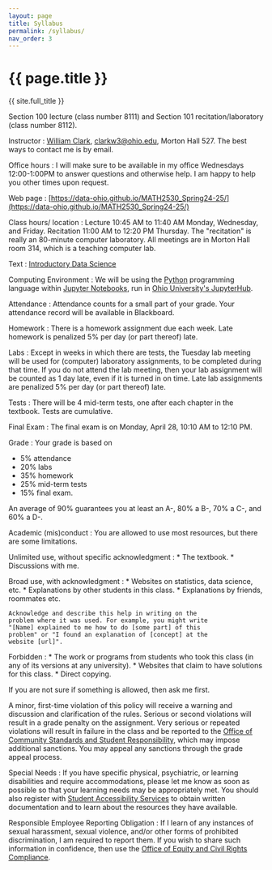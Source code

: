 ```yaml
---
layout: page
title: Syllabus
permalink: /syllabus/
nav_order: 3
---
```


# {{ page.title }}

{{ site.full_title }}

Section 100 lecture (class number 8111) and Section 101 recitation/laboratory (class number 8112).

Instructor 
: [William Clark](http://www.ohio.edu/cas/clarkw3),
  [clarkw3@ohio.edu](mailto:clarkw3@ohio.edu),
  Morton Hall 527. The best ways to contact me is by email.
      

Office hours
: I will make sure to be available in my office Wednesdays 12:00-1:00PM to answer questions and otherwise help. I am happy to help you other times upon request.
  
Web page
: [https://data-ohio.github.io/MATH2530_Spring24-25/](https://data-ohio.github.io/MATH2530_Spring24-25/)      

Class hours/ location
: Lecture 10:45 AM to 11:40 AM Monday, Wednesday, and Friday.
  Recitation 11:00 AM to 12:20 PM Thursday.
  The "recitation" is really an 80-minute computer laboratory.
  All meetings are in Morton Hall room 314, which is a teaching computer lab.
      
Text
: [Introductory Data Science](https://data-ohio.github.io/introductory-data-science/intro.html)

Computing Environment
: We will be using the [Python](https://www.python.org/) programming language within [Jupyter Notebooks](https://jupyter.org/), run in [Ohio University's JupyterHub](https://jupyterhub.academic.kube.ohio.edu).

Attendance
: Attendance counts for a small part of your grade. Your attendance record will be available in Blackboard.

Homework
: There is a homework assignment due each week. Late homework is penalized 5% per day (or part thereof) late.

Labs
: Except in weeks in which there are tests, the Tuesday lab meeting will be used for (computer) laboratory assignments, to be completed during that time. 
If you do not attend the lab meeting, then your lab assignment will be counted as 1 day late, even if it is turned in on time.
Late lab assignments are penalized 5% per day (or part thereof) late.

Tests
: There will be 4 mid-term tests, one after each chapter in the textbook. Tests are cumulative. 

Final Exam
: The final exam is on Monday, April 28, 10:10 AM to 12:10 PM.
      
Grade
: Your grade is based on 
  * 5% attendance
  * 20% labs
  * 35% homework
  * 25% mid-term tests
  * 15% final exam.
  
  An average of 90% guarantees you at least an A-, 80% a B-, 70% a C-, and 60% a D-.
            
Academic (mis)conduct 
: You are allowed to use most resources, but there are some limitations.
  
  Unlimited use, without specific acknowledgment
  : * The textbook.
    * Discussions with me.
	  
  Broad use, with acknowledgment
  : * Websites on statistics, data science, etc.
	* Explanations by other students in this class.
	* Explanations by friends, roommates etc.
	    
	Acknowledge and describe this help in writing on the
	problem where it was used. For example, you might write
	"[Name] explained to me how to do [some part] of this
	problem" or "I found an explanation of [concept] at the
	website [url]".
	  
  Forbidden
  : * The work or programs from students who took this class (in any of its versions at any university).
    * Websites that claim to have solutions for this class.
    * Direct copying.

  If you are not sure if something is allowed, then ask me first.
	  
  A minor, first-time violation of this policy will receive a warning
  and discussion and clarification of the rules.  Serious or second
  violations will result in a grade penalty on the assignment. Very
  serious or repeated violations will result in failure in the class
  and be reported to the [Office of Community Standards and Student
  Responsibility](https://www.ohio.edu/student-affairs/community-standards),
  which may impose additional sanctions. You may appeal any sanctions
  through the grade appeal process.
      

Special Needs
: If you have specific physical, psychiatric, or learning disabilities
  and require accommodations, please let me know as soon as possible
  so that your learning needs may be appropriately met.  You should
  also register with [Student Accessibility
  Services](https://www.ohio.edu/university-college/student-accessibility-services)
  to obtain written documentation and to learn about the resources
  they have available.
      

Responsible Employee Reporting Obligation
: If I learn of any instances of sexual harassment, sexual violence,
  and/or other forms of prohibited discrimination, I am required to
  report them. If you wish to share such information in confidence,
  then use the [Office of Equity and Civil Rights
  Compliance](https://www.ohio.edu/equity-civil-rights).

